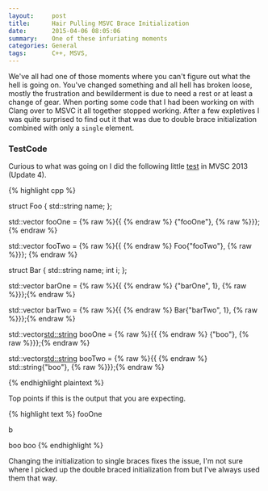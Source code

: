 ```yaml
---
layout:     post
title:      Hair Pulling MSVC Brace Initialization
date:       2015-04-06 08:05:06
summary:    One of these infuriating moments
categories: General
tags: 		C++, MSVS,
---
```


We've all had one of those moments where you can't figure out what the hell is going on. You've changed something and all hell has broken loose, mostly the frustration and bewilderment is due to need a rest or at least a change of gear. When porting some code that I had been working on with Clang over to MSVC it all together stopped working. After a few expletives I was quite surprised to find out it that was due to double brace initialization combined with only a `single` element.

### TestCode

Curious to what was going on I did the following little [test](http://pastie.org/10048059) in MVSC 2013 (Update 4).

{% highlight cpp %}

struct Foo {
  std::string name;
};
 
std::vector<Foo> fooOne = {% raw %}{{ {% endraw %}
  {"fooOne"},
{% raw %}}};{% endraw %}

std::vector<Foo> fooTwo = {% raw %}{{ {% endraw %}
  Foo{"fooTwo"},
{% raw %}}}; {% endraw %}

struct Bar {
  std::string name;
  int i;
};
 
std::vector<Bar> barOne = {% raw %}{{ {% endraw %}
  {"barOne", 1},
{% raw %}}};{% endraw %}

std::vector<Bar> barTwo = {% raw %}{{ {% endraw %}
  Bar{"barTwo", 1},
{% raw %}}};{% endraw %}

std::vector<std::string> booOne = {% raw %}{{ {% endraw %}
  {"boo"},
{% raw %}}};{% endraw %}

std::vector<std::string> booTwo = {% raw %}{{ {% endraw %}
  std::string{"boo"},
{% raw %}}};{% endraw %}

{% endhighlight plaintext %}

Top points if this is the output that you are expecting.

{% highlight text %}
fooOne

b

boo
boo
{% endhighlight %}

Changing the initialization to single braces fixes the issue, I'm not sure where I picked up the double braced initialization from but I've always used them that way.
